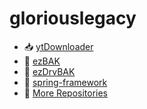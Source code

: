 # gloriouslegacy


- 📥 [ytDownloader](https://github.com/gloriouslegacy/ytDownloader/releases)
- 💾 [ezBAK](https://github.com/gloriouslegacy/ezBAK/releases)
- 💾 [ezDrvBAK](https://github.com/gloriouslegacy/ezDrvBAK/releases)
- 🌱 [spring-framework](https://github.com/gloriouslegacy/spring-framework)
- 📂 [More Repositories](https://github.com/gloriouslegacy?tab=repositories)



